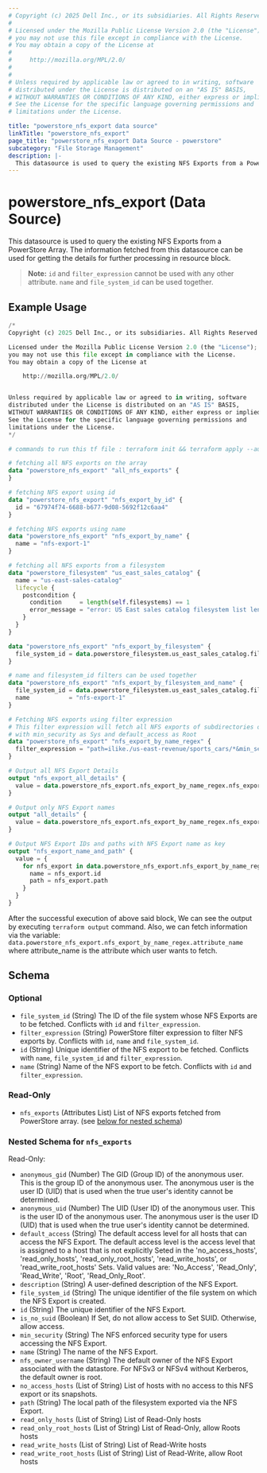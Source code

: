 ```yaml
---
# Copyright (c) 2025 Dell Inc., or its subsidiaries. All Rights Reserved.
# 
# Licensed under the Mozilla Public License Version 2.0 (the "License");
# you may not use this file except in compliance with the License.
# You may obtain a copy of the License at
# 
#     http://mozilla.org/MPL/2.0/
# 
# 
# Unless required by applicable law or agreed to in writing, software
# distributed under the License is distributed on an "AS IS" BASIS,
# WITHOUT WARRANTIES OR CONDITIONS OF ANY KIND, either express or implied.
# See the License for the specific language governing permissions and
# limitations under the License.

title: "powerstore_nfs_export data source"
linkTitle: "powerstore_nfs_export"
page_title: "powerstore_nfs_export Data Source - powerstore"
subcategory: "File Storage Management"
description: |-
  This datasource is used to query the existing NFS Exports from a PowerStore Array. The information fetched from this datasource can be used for getting the details for further processing in resource block.
---
```


# powerstore_nfs_export (Data Source)

This datasource is used to query the existing NFS Exports from a PowerStore Array. The information fetched from this datasource can be used for getting the details for further processing in resource block.

> **Note:** `id` and `filter_expression` cannot be used with any other attribute. `name` and `file_system_id` can be used together.

## Example Usage

```terraform
/*
Copyright (c) 2025 Dell Inc., or its subsidiaries. All Rights Reserved.

Licensed under the Mozilla Public License Version 2.0 (the "License");
you may not use this file except in compliance with the License.
You may obtain a copy of the License at

    http://mozilla.org/MPL/2.0/


Unless required by applicable law or agreed to in writing, software
distributed under the License is distributed on an "AS IS" BASIS,
WITHOUT WARRANTIES OR CONDITIONS OF ANY KIND, either express or implied.
See the License for the specific language governing permissions and
limitations under the License.
*/

# commands to run this tf file : terraform init && terraform apply --auto-approve

# fetching all NFS exports on the array
data "powerstore_nfs_export" "all_nfs_exports" {
}

# fetching NFS export using id
data "powerstore_nfs_export" "nfs_export_by_id" {
  id = "67974f74-6688-b677-9d08-5692f12c6aa4"
}

# fetching NFS exports using name
data "powerstore_nfs_export" "nfs_export_by_name" {
  name = "nfs-export-1"
}

# fetching all NFS exports from a filesystem
data "powerstore_filesystem" "us_east_sales_catalog" {
  name = "us-east-sales-catalog"
  lifecycle {
    postcondition {
      condition     = length(self.filesystems) == 1
      error_message = "error: US East sales catalog filesystem list length should be 1, received: ${length(self.filesystems)}"
    }
  }
}

data "powerstore_nfs_export" "nfs_export_by_filesystem" {
  file_system_id = data.powerstore_filesystem.us_east_sales_catalog.filesystems[0].id
}

# name and filesystem_id filters can be used together
data "powerstore_nfs_export" "nfs_export_by_filesystem_and_name" {
  file_system_id = data.powerstore_filesystem.us_east_sales_catalog.filesystems[0].id
  name           = "nfs-export-1"
}

# Fetching NFS exports using filter expression
# This filter expression will fetch all NFS exports of subdirectories of /us-east-revenue/sports_cars
# with min_security as Sys and default_access as Root
data "powerstore_nfs_export" "nfs_export_by_name_regex" {
  filter_expression = "path=ilike./us-east-revenue/sports_cars/*&min_security=eq.Sys&default_access=eq.Root"
}

# Output all NFS Export Details
output "nfs_export_all_details" {
  value = data.powerstore_nfs_export.nfs_export_by_name_regex.nfs_exports
}

# Output only NFS Export names
output "all_details" {
  value = data.powerstore_nfs_export.nfs_export_by_name_regex.nfs_exports.*.name
}

# Output NFS Export IDs and paths with NFS Export name as key
output "nfs_export_name_and_path" {
  value = {
    for nfs_export in data.powerstore_nfs_export.nfs_export_by_name_regex.nfs_exports : nfs_export.name => {
      name = nfs_export.id
      path = nfs_export.path  
    }
  }
}
```

After the successful execution of above said block, We can see the output by executing `terraform output` command. Also, we can fetch information via the variable: `data.powerstore_nfs_export.nfs_export_by_name_regex.attribute_name` where attribute_name is the attribute which user wants to fetch.

<!-- schema generated by tfplugindocs -->
## Schema

### Optional

- `file_system_id` (String) The ID of the file system whose NFS Exports are to be fetched. Conflicts with `id` and `filter_expression`.
- `filter_expression` (String) PowerStore filter expression to filter NFS exports by. Conflicts with `id`, `name` and `file_system_id`.
- `id` (String) Unique identifier of the NFS export to be fetched. Conflicts with `name`, `file_system_id` and `filter_expression`.
- `name` (String) Name of the NFS export to be fetch. Conflicts with `id` and `filter_expression`.

### Read-Only

- `nfs_exports` (Attributes List) List of NFS exports fetched from PowerStore array. (see [below for nested schema](#nestedatt--nfs_exports))

<a id="nestedatt--nfs_exports"></a>
### Nested Schema for `nfs_exports`

Read-Only:

- `anonymous_gid` (Number) The GID (Group ID) of the anonymous user. This is the group ID of the anonymous user. The anonymous user is the user ID (UID) that is used when the true user's identity cannot be determined.
- `anonymous_uid` (Number) The UID (User ID) of the anonymous user. This is the user ID of the anonymous user. The anonymous user is the user ID (UID) that is used when the true user's identity cannot be determined.
- `default_access` (String) The default access level for all hosts that can access the NFS Export. The default access level is the access level that is assigned to a host that is not explicitly Seted in the 'no_access_hosts', 'read_only_hosts', 'read_only_root_hosts', 'read_write_hosts', or 'read_write_root_hosts' Sets. Valid values are: 'No_Access', 'Read_Only', 'Read_Write', 'Root', 'Read_Only_Root'.
- `description` (String) A user-defined description of the NFS Export.
- `file_system_id` (String) The unique identifier of the file	system on which the NFS Export is created.
- `id` (String) The unique identifier of the NFS Export.
- `is_no_suid` (Boolean) If Set, do not allow access to Set SUID. Otherwise, allow access.
- `min_security` (String) The NFS enforced security type for users accessing the NFS Export.
- `name` (String) The name of the NFS Export.
- `nfs_owner_username` (String) The default owner of the NFS Export associated with the datastore. For NFSv3 or NFSv4 without Kerberos, the default owner is root.
- `no_access_hosts` (List of String) List of hosts with no access to this NFS export or its snapshots.
- `path` (String) The local path of the filesystem exported via the NFS Export.
- `read_only_hosts` (List of String) List of Read-Only hosts
- `read_only_root_hosts` (List of String) List of Read-Only, allow Roots hosts
- `read_write_hosts` (List of String) List of Read-Write hosts
- `read_write_root_hosts` (List of String) List of Read-Write, allow Root hosts
